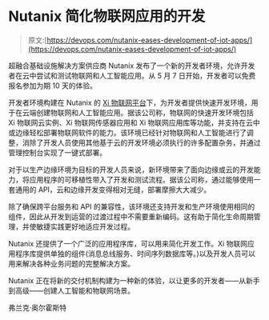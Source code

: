 # Nutanix 简化物联网应用的开发

> 原文:[https://devops.com/nutanix-eases-development-of-iot-apps/](https://devops.com/nutanix-eases-development-of-iot-apps/)

超融合基础设施解决方案供应商 Nutanix 发布了一个新的开发者环境，允许开发者在云中尝试和测试物联网和人工智能应用。从 5 月 7 日开始，开发者可以免费报名参加为期 10 天的[](https://www.nutanix.com/products/iot/try)体验。

开发者环境构建在 Nutanix 的 [Xi 物联网平台](https://www.nutanix.com/products/iot)下，为开发者提供快速开发环境，用于在云端创建物联网和人工智能应用。据该公司称，物联网的快速开发环境包括 Xi 物联网云实例、Xi 物联网传感器应用和 Xi 物联网应用库等功能，并支持在云中或边缘轻松部署物联网软件的能力。该环境已经针对物联网和人工智能进行了调整，消除了开发人员使用其他基于云的开发环境必须执行的许多配置杂务，并通过管理控制台实现了一键式部署。

对于以生产边缘环境为目标的开发人员来说，新环境带来了面向边缘或云的开发能力，将应用程序的可移植性带入了开发和测试流程。据该公司称，通过能够使用一套通用的 API，云和边缘开发变得相对无缝，部署摩擦大大减少。

除了确保跨平台服务和 API 的兼容性，该环境还支持开发和生产环境使用相同的组件，因此从开发到运营的过渡过程中不需要重新编码。这有助于简化生命周期管理，并使敏捷实践更好地适应开发过程。

Nutanix 还提供了一个广泛的应用程序库，可以用来简化开发工作。Xi 物联网应用程序库提供单独的组件(消息总线服务、时间序列数据库等。)以及开发人员可以用来解决各种业务问题的完整解决方案。

Nutanix 正在将新的交付机制构建为一种新的体验，以让更多的开发者——从新手到高级——创建人工智能和物联网场景。

弗兰克·奥尔霍斯特